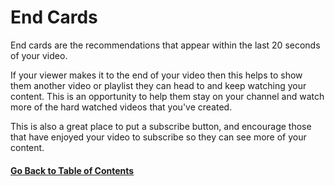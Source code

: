 # End Cards

End cards are the recommendations that appear within the last 20 seconds of your video.

If your viewer makes it to the end of your video then this helps to show them another video or playlist they can head to and keep watching your content.  This is an opportunity to help them stay on your channel and watch more of the hard watched videos that you've created. 

This is also a great place to put a subscribe button, and encourage those that have enjoyed your video to subscribe so they can see more of your content. 


#### [Go Back to Table of Contents](https://github.com/weeyin83/youtube-video-success/blob/main/README.md)